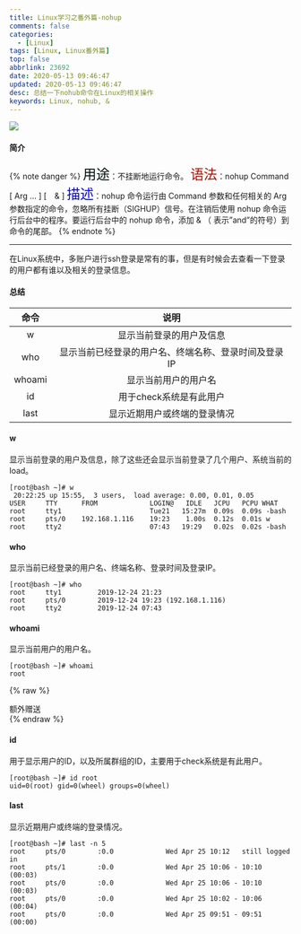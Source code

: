 ```yaml
---
title: Linux学习之番外篇-nohup
comments: false
categories:
  - [Linux]
tags: [Linux, Linux番外篇]
top: false
abbrlink: 23692
date: 2020-05-13 09:46:47
updated: 2020-05-13 09:46:47
desc: 总结一下nohub命令在Linux的相关操作
keywords: Linux, nohub, &
---
```


![](/images/article_linux_nohup.jpeg)

#### 简介
{% note danger %}
<font color="#red" size="5">用途</font>：不挂断地运行命令。
<font color="#blue" size="5">语法</font>：nohup Command [ Arg … ] [　& ]
<font color="#white" size="5">描述</font>：nohup 命令运行由 Command 参数和任何相关的 Arg 参数指定的命令，忽略所有挂断（SIGHUP）信号。在注销后使用 nohup 命令运行后台中的程序。要运行后台中的 nohup 命令，添加 & （ 表示”and”的符号）到命令的尾部。
{% endnote %}

<!--more-->
<hr />

在Linux系统中，多账户进行ssh登录是常有的事，但是有时候会去查看一下登录的用户都有谁以及相关的登录信息。

#### 总结

|  命令  |                         说明                         |
|:------:|:----------------------------------------------------:|
|   w    |               显示当前登录的用户及信息               |
|  who   | 显示当前已经登录的用户名、终端名称、登录时间及登录IP |
| whoami |                 显示当前用户的用户名                 |
|   id   |               用于check系统是有此用户                |
|  last  |             显示近期用户或终端的登录情况             |

#### w

显示当前登录的用户及信息，除了这些还会显示当前登录了几个用户、系统当前的load。

```
[root@bash ~]# w
 20:22:25 up 15:55,  3 users,  load average: 0.00, 0.01, 0.05
USER     TTY      FROM             LOGIN@   IDLE   JCPU   PCPU WHAT
root     tty1                      Tue21   15:27m  0.09s  0.09s -bash
root     pts/0    192.168.1.116    19:23    1.00s  0.12s  0.01s w
root     tty2                      07:43   19:29   0.02s  0.02s -bash
```

#### who

显示当前已经登录的用户名、终端名称、登录时间及登录IP。

```
[root@bash ~]# who
root     tty1         2019-12-24 21:23
root     pts/0        2019-12-24 19:23 (192.168.1.116)
root     tty2         2019-12-24 07:43
```
#### whoami

显示当前用户的用户名。
```
[root@bash ~]# whoami
root
```

{% raw %}
<div class="post_cus_note">额外赠送</div>
{% endraw %}

#### id

用于显示用户的ID，以及所属群组的ID，主要用于check系统是有此用户。
```
[root@bash ~]# id root
uid=0(root) gid=0(wheel) groups=0(wheel)
```

#### last

显示近期用户或终端的登录情况。
```
[root@bash ~]# last -n 5
root     pts/0        :0.0             Wed Apr 25 10:12   still logged in
root     pts/1        :0.0             Wed Apr 25 10:06 - 10:10  (00:03)
root     pts/0        :0.0             Wed Apr 25 10:06 - 10:10  (00:03)
root     pts/0        :0.0             Wed Apr 25 10:02 - 10:06  (00:04)
root     pts/0        :0.0             Wed Apr 25 09:51 - 09:51  (00:00)
